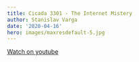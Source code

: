 ```yaml
---
title: Cicada 3301 - The Internet Mistery
author: Stanislav Varga
date: '2020-04-16'
hero: images/maxresdefault-5.jpg
---
```

[Watch on youtube](https://www.youtube.com/watch?v=RatbYqc0-jE)
